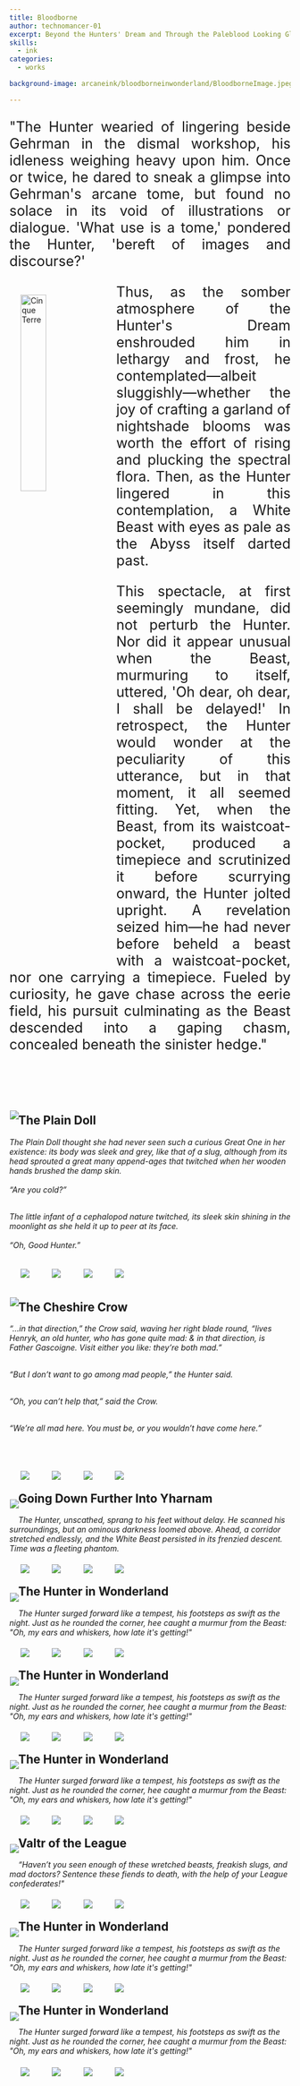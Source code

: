 ```yaml
---
title: Bloodborne
author: technomancer-01
excerpt: Beyond the Hunters' Dream and Through the Paleblood Looking Glass
skills:
  - ink
categories:
  - works

background-image: arcaneink/bloodborneinwonderland/BloodborneImage.jpeg

---
```

<script>
function myFunction(imgs) {
  var expandImg = document.getElementById("expandedImg");
  var imgText = document.getElementById("imgtext");
  expandImg.src = imgs.src;
  imgText.innerHTML = imgs.alt;
  expandImg.parentElement.style.display = "block";
}
</script>
<style>
  small{
    font-size: 10px; 
  }
  /* The expanding image container */
.container {
  display: none;

  z-index: 10;
  margin-left: auto;
  margin-right: auto;

  position: fixed;
  top: 10%;
  left: 10%;
  width: 80vw;
  overflow-y: scroll;
  overflow-x: scroll;
  bottom: 3%;
}



/* Expanding image text */
#imgtext {
  position: absolute;
  bottom: 15px;
  left: 15px;
  color: white;
  font-size: 20px;
}

/* Closable button inside the expanded image */
.closebtn {
  position: absolute;
  top: 10px;
  right: 15px;
  color: white;
  font-size: 35px;
  cursor: pointer;
}


 
    img { 
      float: left; 
      margin: 4%; 

    } 
  
    .book { 
      text-align: justify; 
      font-size: 25px; 
    } 
 
  
  </style>
<p  class="book">
"The Hunter wearied of lingering beside Gehrman in the dismal workshop, his idleness weighing heavy upon him. Once or twice, he dared to sneak a glimpse into Gehrman's arcane tome, but found no solace in its void of illustrations or dialogue. 'What use is a tome,' pondered the Hunter, 'bereft of images and discourse?'
</p>

<div class="main">
  <a target="_blank" href="/images/satmorningsoulsborne/BloodborneTober2022/Week5-b.jpg">
    <img src="/images/satmorningsoulsborne/BloodborneTober2022/Week5-b.jpg" alt="Cinque Terre" width="30%" display="inline-flex">
  </a>
  <div class="desc"></div>
</div>
<p class="book">
Thus, as the somber atmosphere of the Hunter's Dream enshrouded him in lethargy and frost, he contemplated—albeit sluggishly—whether the joy of crafting a garland of nightshade blooms was worth the effort of rising and plucking the spectral flora. Then, as the Hunter lingered in this contemplation, a White Beast with eyes as pale as the Abyss itself darted past.
</p>

<p class="book">
This spectacle, at first seemingly mundane, did not perturb the Hunter. Nor did it appear unusual when the Beast, murmuring to itself, uttered, 'Oh dear, oh dear, I shall be delayed!' In retrospect, the Hunter would wonder at the peculiarity of this utterance, but in that moment, it all seemed fitting. Yet, when the Beast, from its waistcoat-pocket, produced a timepiece and scrutinized it before scurrying onward, the Hunter jolted upright. A revelation seized him—he had never before beheld a beast with a waistcoat-pocket, nor one carrying a timepiece. Fueled by curiosity, he gave chase across the eerie field, his pursuit culminating as the Beast descended into a gaping chasm, concealed beneath the sinister hedge."
</p>
<br><br>
<!-- 2. -->


<div style="clear: left;" class="imageContainer">
    <p style="float: left;">
    <img class="inktoberdisplay"  src="/images/arcaneink/bloodborneinwonderland/20230722-bloodborneinwonderland2.jpeg" onclick="myFunction(this);">
    </p>
  <h2 style="padding-top: 20px"> The Plain Doll</h2>
  <i>The Plain Doll thought she had never seen such a curious Great One in her existence: its body was sleek and grey, like that of a slug, although from its ‬head sprouted a great many append-ages that twitched when her wooden hands brushed the damp skin.
<br><br>
“Are you cold?”
<br><br>

The little infant of a cephalopod nature twitched, its sleek skin shining in the moonlight as she held it up to peer at its face.
<br><Br>
“Oh, Good Hunter.”</i><br>
<p>
    <a href="https://www.instagram.com/p/CvAZM6YOjJ_/?igshid=MzRlODBiNWFlZA=="><img class="social-media-icons" src="https://raw.githubusercontent.com/ErikaVasNormandy/erikavasnormandy.github.io/master/img/social-media-icons/social-media-icon-instagram.png"></a>
    <a href="https://www.artstation.com/technomancer-01"><img class="social-media-icons" src="https://raw.githubusercontent.com/ErikaVasNormandy/erikavasnormandy.github.io/master/img/social-media-icons/social-media-icon-artstation.png"></a>
    <a href="https://www.deviantart.com/technomancer-01"><img class="social-media-icons" src="https://raw.githubusercontent.com/ErikaVasNormandy/erikavasnormandy.github.io/master/img/social-media-icons/social-media-icon-deviantart.png"></a>
    <a href="https://www.redbubble.com/people/technomancer-01/shop/"><img class="social-media-icons" src="https://raw.githubusercontent.com/ErikaVasNormandy/erikavasnormandy.github.io/master/img/social-media-icons/social-media-icon-redbubble.png"></a>
</p>
</div>




<div style="clear: left;" class="imageContainer">
    <p style="float: left;">
    <img class="inktoberdisplay"  src="/images/arcaneink/bloodborneinwonderland/20230729-bloodborneinwonderlandCrow.png" onclick="myFunction(this);">
    </p>
  <h2 style="padding-top: 20px"> The Cheshire Crow</h2>
 <i>
 “…in that direction,” the Crow said, waving her right blade round, “lives Henryk, an old hunter, who has gone quite mad: & in that direction, is Father Gascoigne. Visit either you like: they’re both mad.”<br><br>

“But I don’t want to go among mad people,” the Hunter said.<br><br>

“Oh, you can’t help that,” said the Crow.<br><br>

“We’re all mad here. You must be, or you wouldn’t have come here.”<br><br>
 
 </i><p>
 <br>
    <a href="https://www.instagram.com/p/CvAZM6YOjJ_/?igshid=MzRlODBiNWFlZA=="><img class="social-media-icons" src="https://raw.githubusercontent.com/ErikaVasNormandy/erikavasnormandy.github.io/master/img/social-media-icons/social-media-icon-instagram.png"></a>
    <a href="https://www.artstation.com/technomancer-01"><img class="social-media-icons" src="https://raw.githubusercontent.com/ErikaVasNormandy/erikavasnormandy.github.io/master/img/social-media-icons/social-media-icon-artstation.png"></a>
    <a href="https://www.deviantart.com/technomancer-01"><img class="social-media-icons" src="https://raw.githubusercontent.com/ErikaVasNormandy/erikavasnormandy.github.io/master/img/social-media-icons/social-media-icon-deviantart.png"></a>
    <a href="https://www.redbubble.com/people/technomancer-01/shop/"><img class="social-media-icons" src="https://raw.githubusercontent.com/ErikaVasNormandy/erikavasnormandy.github.io/master/img/social-media-icons/social-media-icon-redbubble.png"></a>
</p>
</div>








<div style="clear: left;" class="imageContainer">
    <p style="float: left;">
    <img class="inktoberdisplay"  src="/images/satmorningsoulsborne/BloodborneTober2022/Week0-a.jpeg" onclick="myFunction(this);">
    </p> 
    <h2>Going Down Further Into Yharnam</h2>
   
<p>
 <i>
The Hunter, unscathed, sprang to his feet without delay. He scanned his surroundings, but an ominous darkness loomed above. Ahead, a corridor stretched endlessly, and the White Beast persisted in its frenzied descent. Time was a fleeting phantom. 
</i>

 <br>
    <a href="https://www.instagram.com/p/CvAZM6YOjJ_/?igshid=MzRlODBiNWFlZA=="><img class="social-media-icons" src="https://raw.githubusercontent.com/ErikaVasNormandy/erikavasnormandy.github.io/master/img/social-media-icons/social-media-icon-instagram.png"></a>
    <a href="https://www.artstation.com/technomancer-01"><img class="social-media-icons" src="https://raw.githubusercontent.com/ErikaVasNormandy/erikavasnormandy.github.io/master/img/social-media-icons/social-media-icon-artstation.png"></a>
    <a href="https://www.deviantart.com/technomancer-01"><img class="social-media-icons" src="https://raw.githubusercontent.com/ErikaVasNormandy/erikavasnormandy.github.io/master/img/social-media-icons/social-media-icon-deviantart.png"></a>
    <a href="https://www.redbubble.com/people/technomancer-01/shop/"><img class="social-media-icons" src="https://raw.githubusercontent.com/ErikaVasNormandy/erikavasnormandy.github.io/master/img/social-media-icons/social-media-icon-redbubble.png"></a>
</p>
</div>

<div style="clear: left;" class="imageContainer">
    <p style="float: left;">
    <img class="inktoberdisplay"  src="/images/satmorningsoulsborne/BloodborneTober2022/Week0-b.jpeg" onclick="myFunction(this);">
    </p>
    <h2>The Hunter in Wonderland</h2>
<p><i>
The Hunter surged forward like a tempest, his footsteps as swift as the night. Just as he rounded the corner, hee caught a murmur from the Beast: "Oh, my ears and whiskers, how late it's getting!"

</i>
 <br>
    <a href="https://www.instagram.com/p/CvAZM6YOjJ_/?igshid=MzRlODBiNWFlZA=="><img class="social-media-icons" src="https://raw.githubusercontent.com/ErikaVasNormandy/erikavasnormandy.github.io/master/img/social-media-icons/social-media-icon-instagram.png"></a>
    <a href="https://www.artstation.com/technomancer-01"><img class="social-media-icons" src="https://raw.githubusercontent.com/ErikaVasNormandy/erikavasnormandy.github.io/master/img/social-media-icons/social-media-icon-artstation.png"></a>
    <a href="https://www.deviantart.com/technomancer-01"><img class="social-media-icons" src="https://raw.githubusercontent.com/ErikaVasNormandy/erikavasnormandy.github.io/master/img/social-media-icons/social-media-icon-deviantart.png"></a>
    <a href="https://www.redbubble.com/people/technomancer-01/shop/"><img class="social-media-icons" src="https://raw.githubusercontent.com/ErikaVasNormandy/erikavasnormandy.github.io/master/img/social-media-icons/social-media-icon-redbubble.png"></a>
</p>
</div>



<div style="clear: left;" class="imageContainer">
    <p style="float: left;">
    <img class="inktoberdisplay"  src="/images/satmorningsoulsborne/BloodborneTober2022/Week1-a.jpeg" onclick="myFunction(this);">
    </p>
    <h2>The Hunter in Wonderland</h2>
<p><i>
The Hunter surged forward like a tempest, his footsteps as swift as the night. Just as he rounded the corner, hee caught a murmur from the Beast: "Oh, my ears and whiskers, how late it's getting!"

</i>
 <br>
    <a href="https://www.instagram.com/p/CvAZM6YOjJ_/?igshid=MzRlODBiNWFlZA=="><img class="social-media-icons" src="https://raw.githubusercontent.com/ErikaVasNormandy/erikavasnormandy.github.io/master/img/social-media-icons/social-media-icon-instagram.png"></a>
    <a href="https://www.artstation.com/technomancer-01"><img class="social-media-icons" src="https://raw.githubusercontent.com/ErikaVasNormandy/erikavasnormandy.github.io/master/img/social-media-icons/social-media-icon-artstation.png"></a>
    <a href="https://www.deviantart.com/technomancer-01"><img class="social-media-icons" src="https://raw.githubusercontent.com/ErikaVasNormandy/erikavasnormandy.github.io/master/img/social-media-icons/social-media-icon-deviantart.png"></a>
    <a href="https://www.redbubble.com/people/technomancer-01/shop/"><img class="social-media-icons" src="https://raw.githubusercontent.com/ErikaVasNormandy/erikavasnormandy.github.io/master/img/social-media-icons/social-media-icon-redbubble.png"></a>
</p>
</div>




<div style="clear: left;" class="imageContainer">
    <p style="float: left;">
    <img class="inktoberdisplay"  src="/images/satmorningsoulsborne/BloodborneTober2022/Week1-b.jpg" onclick="myFunction(this);">
    </p>
    <h2>The Hunter in Wonderland</h2>
<p><i>
The Hunter surged forward like a tempest, his footsteps as swift as the night. Just as he rounded the corner, hee caught a murmur from the Beast: "Oh, my ears and whiskers, how late it's getting!"

</i>
 <br>
    <a href="https://www.instagram.com/p/CvAZM6YOjJ_/?igshid=MzRlODBiNWFlZA=="><img class="social-media-icons" src="https://raw.githubusercontent.com/ErikaVasNormandy/erikavasnormandy.github.io/master/img/social-media-icons/social-media-icon-instagram.png"></a>
    <a href="https://www.artstation.com/technomancer-01"><img class="social-media-icons" src="https://raw.githubusercontent.com/ErikaVasNormandy/erikavasnormandy.github.io/master/img/social-media-icons/social-media-icon-artstation.png"></a>
    <a href="https://www.deviantart.com/technomancer-01"><img class="social-media-icons" src="https://raw.githubusercontent.com/ErikaVasNormandy/erikavasnormandy.github.io/master/img/social-media-icons/social-media-icon-deviantart.png"></a>
    <a href="https://www.redbubble.com/people/technomancer-01/shop/"><img class="social-media-icons" src="https://raw.githubusercontent.com/ErikaVasNormandy/erikavasnormandy.github.io/master/img/social-media-icons/social-media-icon-redbubble.png"></a>
</p>
</div>



<div style="clear: left;" class="imageContainer">
    <p style="float: left;">
    <img class="inktoberdisplay"  src="/images/satmorningsoulsborne/BloodborneTober2022/Week3-d.png" onclick="myFunction(this);">
    </p>
    <h2>Valtr of the League</h2>
<p><i>
“Haven’t you seen enough of these wretched beasts, freakish slugs, and mad doctors? Sentence these fiends to death, with the help of your League confederates!"

</i>
 <br>
    <a href="https://www.instagram.com/p/CvAZM6YOjJ_/?igshid=MzRlODBiNWFlZA=="><img class="social-media-icons" src="https://raw.githubusercontent.com/ErikaVasNormandy/erikavasnormandy.github.io/master/img/social-media-icons/social-media-icon-instagram.png"></a>
    <a href="https://www.artstation.com/technomancer-01"><img class="social-media-icons" src="https://raw.githubusercontent.com/ErikaVasNormandy/erikavasnormandy.github.io/master/img/social-media-icons/social-media-icon-artstation.png"></a>
    <a href="https://www.deviantart.com/technomancer-01/art/Valtr-Master-of-The-League-992353155"><img class="social-media-icons" src="https://raw.githubusercontent.com/ErikaVasNormandy/erikavasnormandy.github.io/master/img/social-media-icons/social-media-icon-deviantart.png"></a>
    <a href="https://www.redbubble.com/people/technomancer-01/shop/"><img class="social-media-icons" src="https://raw.githubusercontent.com/ErikaVasNormandy/erikavasnormandy.github.io/master/img/social-media-icons/social-media-icon-redbubble.png"></a>
</p>
</div>





<div style="clear: left;" class="imageContainer">
    <p style="float: left;">
    <img class="inktoberdisplay"  src="/images/satmorningsoulsborne/BloodborneTober2022/Week1-c.jpg" onclick="myFunction(this);">
    </p>
    <h2>The Hunter in Wonderland</h2>
<p><i>
The Hunter surged forward like a tempest, his footsteps as swift as the night. Just as he rounded the corner, hee caught a murmur from the Beast: "Oh, my ears and whiskers, how late it's getting!"

</i>
 <br>
    <a href="https://www.instagram.com/p/CvAZM6YOjJ_/?igshid=MzRlODBiNWFlZA=="><img class="social-media-icons" src="https://raw.githubusercontent.com/ErikaVasNormandy/erikavasnormandy.github.io/master/img/social-media-icons/social-media-icon-instagram.png"></a>
    <a href="https://www.artstation.com/technomancer-01"><img class="social-media-icons" src="https://raw.githubusercontent.com/ErikaVasNormandy/erikavasnormandy.github.io/master/img/social-media-icons/social-media-icon-artstation.png"></a>
    <a href="https://www.deviantart.com/technomancer-01"><img class="social-media-icons" src="https://raw.githubusercontent.com/ErikaVasNormandy/erikavasnormandy.github.io/master/img/social-media-icons/social-media-icon-deviantart.png"></a>
    <a href="https://www.redbubble.com/people/technomancer-01/shop/"><img class="social-media-icons" src="https://raw.githubusercontent.com/ErikaVasNormandy/erikavasnormandy.github.io/master/img/social-media-icons/social-media-icon-redbubble.png"></a>
</p>
</div>





<div style="clear: left;" class="imageContainer">
    <p style="float: left;">
    <img class="inktoberdisplay"  src="/images/satmorningsoulsborne/BloodborneTober2022/Week1-d.jpeg" onclick="myFunction(this);">
    </p>
    <h2>The Hunter in Wonderland</h2>
<p><i>
The Hunter surged forward like a tempest, his footsteps as swift as the night. Just as he rounded the corner, hee caught a murmur from the Beast: "Oh, my ears and whiskers, how late it's getting!"

</i>
 <br>
    <a href="https://www.instagram.com/p/CvAZM6YOjJ_/?igshid=MzRlODBiNWFlZA=="><img class="social-media-icons" src="https://raw.githubusercontent.com/ErikaVasNormandy/erikavasnormandy.github.io/master/img/social-media-icons/social-media-icon-instagram.png"></a>
    <a href="https://www.artstation.com/technomancer-01"><img class="social-media-icons" src="https://raw.githubusercontent.com/ErikaVasNormandy/erikavasnormandy.github.io/master/img/social-media-icons/social-media-icon-artstation.png"></a>
    <a href="https://www.deviantart.com/technomancer-01"><img class="social-media-icons" src="https://raw.githubusercontent.com/ErikaVasNormandy/erikavasnormandy.github.io/master/img/social-media-icons/social-media-icon-deviantart.png"></a>
    <a href="https://www.redbubble.com/people/technomancer-01/shop/"><img class="social-media-icons" src="https://raw.githubusercontent.com/ErikaVasNormandy/erikavasnormandy.github.io/master/img/social-media-icons/social-media-icon-redbubble.png"></a>
</p>
</div>